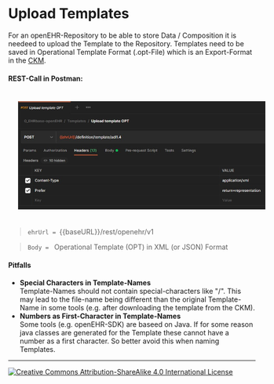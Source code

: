 # Upload Templates

For an openEHR-Repository to be able to store Data / Composition it is needeed to upload the Template to the Repository. Templates need to be saved in Operational Template Format (.opt-File) which is an Export-Format in the [CKM](https://ckm.openehr.org/ckm/). 

#### REST-Call in Postman:
<center><img src="../../../img/create_template.jpg" alt="postman template request" style="margin: 20px;"></center>

> `ehrUrl = `{{baseURL}}/rest/openehr/v1

> `Body = ` Operational Template (OPT) in XML (or JSON) Format

#### Pitfalls

- **Special Characters in Template-Names**  
Template-Names should not contain special-characters like "/". This may lead to the file-name being different than the original Template-Name in some tools (e.g. after downloading the template from the CKM).
- **Numbers as First-Character in Template-Names**  
Some tools (e.g. openEHR-SDK) are baseed on Java. If for some reason java classes are generated for the Template these cannot have a number as a first character. So better avoid this when naming Templates.

---
[![Creative Commons Attribution-ShareAlike 4.0 International License](https://i.creativecommons.org/l/by-sa/4.0/88x31.png "Creative Commons Attribution-ShareAlike 4.0 International License")](http://creativecommons.org/licenses/by-sa/4.0/)